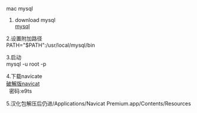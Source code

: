 mac mysql  

1. download mysql  
[mysql](https://dev.mysql.com/downloads/file/?id=490317)  

2.设置附加路径  
PATH="$PATH":/usr/local/mysql/bin  

3.启动  
mysql -u root -p  

4.下载navicate  
[破解版navicat](百度下载地址：https://pan.baidu.com/s/1KQElSnMHvD67TDtJ5es6rA)  
  密码:e9ts  

5.汉化包解压后仍进/Applications/Navicat Premium.app/Contents/Resources  
